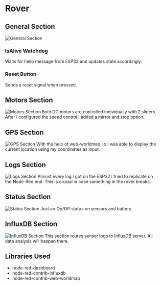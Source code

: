 # Rover
## General Section
![General Section](/rover/img/General-Section.png)
### IsAlive Watchdog
Waits for hello message from ESP32 and updates state accordingly.
### Reset Button
Sends a reset signal when pressed.

## Motors Section
![Motors Section](/rover/img/Motors-Section.png)
Both DC motors are controlled individually with 2 sliders. After I configured the speed control I added a mirror and stop option.

## GPS Section
![GPS Section](/rover/img/GPS-Section.png)
With the help of web-worldmap lib I was able to display the current location using my coordinates as input.

## Logs Section
![Logs Section](/rover/img/Logs-Section.png)
Almost every log I got on the ESP32 I tried to replicate on the Node-Red end. This is crucial in case something in the rover breaks.

## Status Section
![Status Section](/rover/img/Status-Section.png)
Just an On/Off status on sensors and battery.

## InfluxDB Section
![InfluxDB Section](/rover/img/InfluxDB-Section.png)
This section routes sensor logs to InfluxDB server. All data analysis will happen there.

## Libraries Used
- node-red-dashboard
- node-red-contrib-influxdb
- node-red-contrib-web-worldmap